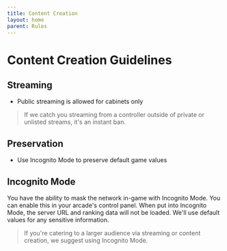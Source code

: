 ```yaml
---
title: Content Creation
layout: home
parent: Rules
---
```


# Content Creation Guidelines
## Streaming
- Public streaming is allowed for cabinets only
> If we catch you streaming from a controller outside of private or unlisted streams, it's an instant ban.

## Preservation
- Use Incognito Mode to preserve default game values

## Incognito Mode
You have the ability to mask the network in-game with Incognito Mode. You can enable this in your arcade's control panel.
When put into Incognito Mode, the server URL and ranking data will not be loaded. We'll use default values for any sensitive information.
> If you're catering to a larger audience via streaming or content creation, we suggest using Incognito Mode.